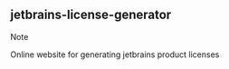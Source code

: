 ## jetbrains-license-generator

> [!NOTE]
>
> Online website for generating jetbrains product licenses
>
